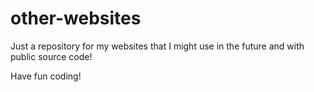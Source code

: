 # other-websites
Just a repository for my websites that I might use in the future and with public source code! 

















Have fun coding!

